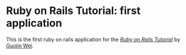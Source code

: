 # Ruby on Rails Tutorial: first application
This is the first ruby on rails application for the
[*Ruby on Rails Tutorial*](http://railstutorial.org/)
by [Guojin Wei](http://guojinwei.pythonanywhere.com/).